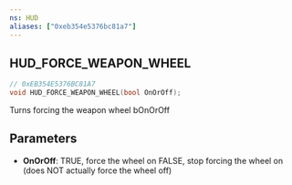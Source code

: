 ```yaml
---
ns: HUD
aliases: ["0xeb354e5376bc81a7"]
---
```

## HUD_FORCE_WEAPON_WHEEL

```c
// 0xEB354E5376BC81A7
void HUD_FORCE_WEAPON_WHEEL(bool OnOrOff);
```

Turns forcing the weapon wheel bOnOrOff


## Parameters
* **OnOrOff**: TRUE, force the wheel on FALSE, stop forcing the wheel on (does NOT actually force the wheel off)
